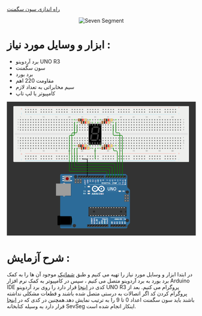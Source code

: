 #

[ راه اندازی سون سگمنت](https://github.com/mohsenkmt/MicroProcessor/blob/main/Arduino%20File/14030814/1%20SevenSegment/SevenSegment.ino)

<p align="center">
  <img src="https://github.com/mohsenkmt/MicroProcessor/blob/main/Video/15_SevenSegment.gif" alt="Seven Segment" />
</p>


# ابزار و وسایل مورد نیاز :
* برد آردوینو UNO R3
* سون سگمنت
* برد بورد
* مقاومت 220 اهم
* سیم مخابراتی به تعداد لازم
* کامپیوتر یا لپ تاپ

<p align="center">
  <img src="https://github.com/mohsenkmt/MicroProcessor/blob/main/Photo/15_SevenSegment.jpeg" alt="Seven Segment" />
</p>

 # شرح آزمایش : 
 در ابتدا ابزار و وسایل مورد نیاز را تهیه می کنیم و طبق [شماتیک](https://github.com/mohsenkmt/MicroProcessor/blob/main/Photo/15_SevenSegment.jpeg) موجود آن ها را به کمک برد بورد به برد آردوینو متصل می کنیم ، سپس در کامپیوتر به کمک نرم افزار Arduino IDE کدی در [اینجا](https://github.com/mohsenkmt/MicroProcessor/blob/main/Arduino%20File/14030814/1%20SevenSegment/SevenSegment.ino) قرار دارد را روی برد آردوینو UNO R3 پروگرام می کنیم.
 بعد از پروگرام کردن کد اگر اتصالات به درستی متصل شده باشند و قطعات مشکلی نداشته باشند باید سون سگمنت اعداد 0 تا 9 را به ترتیب نمایش دهد.همچنین در کدی که در [اینجا](https://github.com/mohsenkmt/MicroProcessor/blob/main/Arduino%20File/14030814/1%20SevenSegment/SevsegLib.ino) قرار دارد به وسیله کتابخانه SevSeg اینکار انجام شده است.

